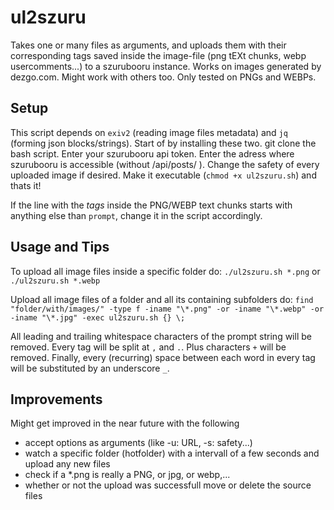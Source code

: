 ul2szuru
========

Takes one or many files as arguments, and uploads them with their corresponding tags saved inside the image-file (png tEXt chunks, webp usercomments...) to a szurubooru instance.
Works on images generated by dezgo.com. Might work with others too. Only tested on PNGs and WEBPs.

Setup
-----

This script depends on `exiv2` (reading image files metadata) and `jq` (forming json blocks/strings). Start of by installing these two.
git clone the bash script. Enter your szurubooru api token. Enter the adress where szurubooru is accessible (without /api/posts/ ). Change the safety of every uploaded image if desired. Make it executable (`chmod +x ul2szuru.sh`) and thats it!

If the line with the _tags_ inside the PNG/WEBP text chunks starts with anything else than `prompt`, change it in the script accordingly.

Usage and Tips
--------------

To upload all image files inside a specific folder do:
`./ul2szuru.sh *.png` or `./ul2szuru.sh *.webp`

Upload all image files of a folder and all its containing subfolders do:
`find "folder/with/images/" -type f -iname "\*.png" -or -iname "\*.webp" -or -iname "\*.jpg" -exec ul2szuru.sh {} \;`

All leading and trailing whitespace characters of the prompt string will be removed.
Every tag will be split at `,` and `.`. Plus characters `+` will be removed. Finally, every (recurring) space between each word in every tag will be substituted by an underscore `_`.

Improvements
------------

Might get improved in the near future with the following
  * accept options as arguments (like -u: URL, -s: safety...)
  * watch a specific folder (hotfolder) with a intervall of a few seconds and upload any new files
  * check if a *.png is really a PNG, or jpg, or webp,...
  * whether or not the upload was successfull move or delete the source files
